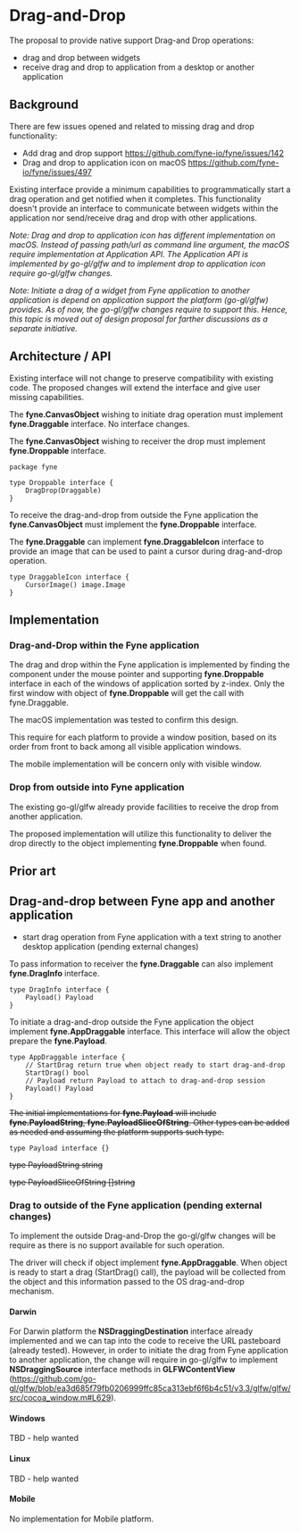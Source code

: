 # Drag-and-Drop

The proposal to provide native support Drag-and Drop operations:
* drag and drop between widgets 
* receive drag and drop to application from a desktop or another application

## Background

There are few issues opened and related to missing drag and drop functionality:
* Add drag and drop support https://github.com/fyne-io/fyne/issues/142
* Drag and drop to application icon on macOS https://github.com/fyne-io/fyne/issues/497

Existing interface provide a minimum capabilities to programmatically start a drag operation and get notified when it completes.
This functionality doesn't provide an interface to communicate between widgets within the application nor send/receive drag and drop with other applications.

*Note: Drag and drop to application icon has different implementation on macOS. Instead of passing path/url as command line argument, the macOS require implementation at Application API. The Application API is implemented by go-gl/glfw and to implement drop to application icon require go-gl/glfw changes.*

*Note: Initiate a drag of a widget from Fyne application to another application is depend on application support the platform (go-gl/glfw) provides. As of now,  the go-gl/glfw changes require to support this. Hence, this topic is moved out of design proposal for farther discussions as a separate initiative.*

## Architecture / API

Existing interface will not change to preserve compatibility with existing code.
The proposed changes will extend the interface and give user missing capabilities.

The **fyne.CanvasObject** wishing to initiate drag operation must implement **fyne.Draggable** interface. No interface changes.

The **fyne.CanvasObject** wishing to receiver the drop must implement **fyne.Droppable** interface.

```
package fyne

type Droppable interface {
	DragDrop(Draggable)
}
```

To receive the drag-and-drop from outside the Fyne application the **fyne.CanvasObject** must implement the **fyne.Droppable** interface.

The **fyne.Draggable** can implement **fyne.DraggableIcon** interface to provide an image that can be used to paint a cursor during drag-and-drop operation.

```
type DraggableIcon interface {
	CursorImage() image.Image
}

```

## Implementation

### Drag-and-Drop within the Fyne application

The drag and drop within the Fyne application is implemented by finding the component under the mouse pointer and supporting **fyne.Droppable** interface in each of the windows of application sorted by z-index. Only the first window with object of **fyne.Droppable** will get the call with fyne.Draggable.

The macOS implementation was tested to confirm this design.

This require for each platform to provide a window position, based on its order from front to back among all visible application windows.

The mobile implementation will be concern only with visible window.

### Drop from outside into Fyne application

The existing go-gl/glfw already provide facilities to receive the drop from another application.

The proposed implementation will utilize this functionality to deliver the drop directly to the object implementing **fyne.Droppable** when found.


## Prior art


## Drag-and-drop between Fyne app and another application

* start drag operation from Fyne application with a text string to another desktop application (pending external changes)


To pass information to receiver the **fyne.Draggable** can also implement **fyne.DragInfo** interface.

```
type DragInfo interface {
	Payload() Payload
}
```

To initiate a drag-and-drop outside the Fyne application the object implement **fyne.AppDraggable** interface. This interface will allow the object prepare the **fyne.Payload**.

```
type AppDraggable interface {
	// StartDrag return true when object ready to start drag-and-drop
	StartDrag() bool
	// Payload return Payload to attach to drag-and-drop session
	Payload() Payload
}
```

~~The initial implementations for **fyne.Payload** will include **fyne.PayloadString**, **fyne.PayloadSliceOfString**. Other types can be added as needed and assuming the platform supports such type.~~

```
type Payload interface {}
```

~~type PayloadString string~~

~~type PayloadSliceOfString []string~~

### Drag to outside of the Fyne application (pending external changes)

To implement the outside Drag-and-Drop the go-gl/glfw changes will be require as there is no support available for such operation.

The driver will check if object implement **fyne.AppDraggable**. When object is ready to start a drag (StartDrag() call), the payload will be collected from the object and this information passed to the OS drag-and-drop mechanism.

#### Darwin

For Darwin platform the **NSDraggingDestination** interface already implemented and we can tap into the code to receive the URL pasteboard (already tested).
However, in order to initiate the drag from Fyne application to another application, the change will require in go-gl/glfw to implement **NSDraggingSource** interface methods in **GLFWContentView** (https://github.com/go-gl/glfw/blob/ea3d685f79fb0206999ffc85ca313ebf6f6b4c51/v3.3/glfw/glfw/src/cocoa_window.m#L629).

#### Windows

TBD - help wanted

#### Linux

TBD - help wanted

#### Mobile

No implementation for Mobile platform.


